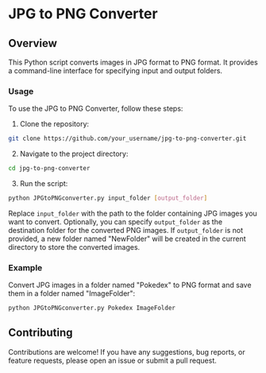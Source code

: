# JPG to PNG Converter

## Overview

This Python script converts images in JPG format to PNG format. It provides a command-line interface for specifying input and output folders.

### Usage

To use the JPG to PNG Converter, follow these steps:

1. Clone the repository:

```bash
git clone https://github.com/your_username/jpg-to-png-converter.git
```

2. Navigate to the project directory:

```bash
cd jpg-to-png-converter
```

3. Run the script:

```bash
python JPGtoPNGconverter.py input_folder [output_folder]
```

Replace `input_folder` with the path to the folder containing JPG images you want to convert. Optionally, you can specify `output_folder` as the destination folder for the converted PNG images. If `output_folder` is not provided, a new folder named "NewFolder" will be created in the current directory to store the converted images.

### Example

Convert JPG images in a folder named "Pokedex" to PNG format and save them in a folder named "ImageFolder":

```bash
python JPGtoPNGconverter.py Pokedex ImageFolder
```

## Contributing

Contributions are welcome! If you have any suggestions, bug reports, or feature requests, please open an issue or submit a pull request.
